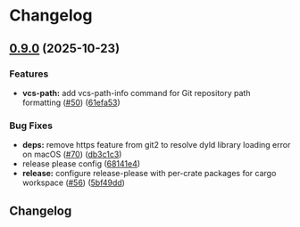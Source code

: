 # Changelog

## [0.9.0](https://github.com/towry/agpod/compare/agpod-vcs-path-v0.8.0...agpod-vcs-path-v0.9.0) (2025-10-23)


### Features

* **vcs-path:** add vcs-path-info command for Git repository path formatting ([#50](https://github.com/towry/agpod/issues/50)) ([61efa53](https://github.com/towry/agpod/commit/61efa533fc21657bcb436e4af74c510bea4e8f29))


### Bug Fixes

* **deps:** remove https feature from git2 to resolve dyld library loading error on macOS ([#70](https://github.com/towry/agpod/issues/70)) ([db3c1c3](https://github.com/towry/agpod/commit/db3c1c309496c5b442bfc225a6debb7b2304784c))
* release please config ([68141e4](https://github.com/towry/agpod/commit/68141e42bb4186126110620d2c97dc1a3254ea69))
* **release:** configure release-please with per-crate packages for cargo workspace ([#56](https://github.com/towry/agpod/issues/56)) ([5bf49dd](https://github.com/towry/agpod/commit/5bf49ddbc37506cdd0b073fd2096658564aac228))

## Changelog

